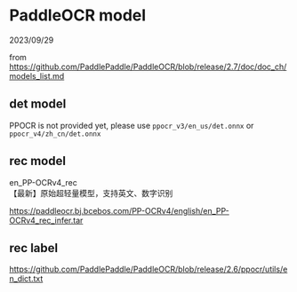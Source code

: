 # PaddleOCR model

2023/09/29

from <https://github.com/PaddlePaddle/PaddleOCR/blob/release/2.7/doc/doc_ch/models_list.md>

## det model

PPOCR is not provided yet, please use `ppocr_v3/en_us/det.onnx` or `ppocr_v4/zh_cn/det.onnx`

## rec model

en_PP-OCRv4_rec  
【最新】原始超轻量模型，支持英文、数字识别

<https://paddleocr.bj.bcebos.com/PP-OCRv4/english/en_PP-OCRv4_rec_infer.tar>

## rec label

<https://github.com/PaddlePaddle/PaddleOCR/blob/release/2.6/ppocr/utils/en_dict.txt>
